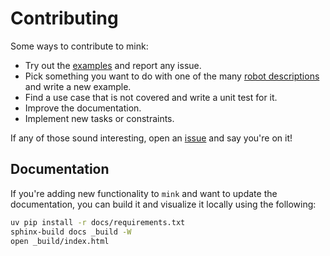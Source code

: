 # Contributing

Some ways to contribute to mink:

- Try out the [examples](examples) and report any issue.
- Pick something you want to do with one of the many [robot descriptions](https://github.com/robot-descriptions/robot_descriptions.py) and write a new example.
- Find a use case that is not covered and write a unit test for it.
- Improve the documentation.
- Implement new tasks or constraints.

If any of those sound interesting, open an [issue](https://github.com/kevinzakka/mink/issues) and say you're on it!

## Documentation

If you're adding new functionality to `mink` and want to update the documentation, you can build it and visualize it locally using the following:

```bash
uv pip install -r docs/requirements.txt
sphinx-build docs _build -W
open _build/index.html
```
